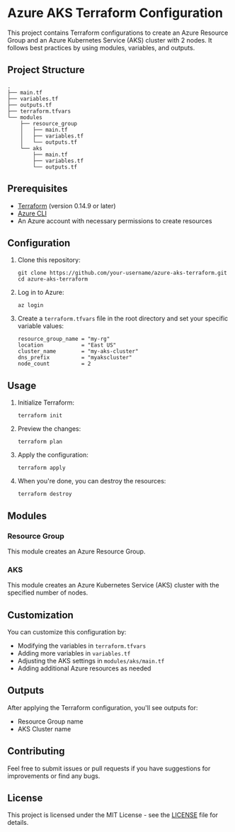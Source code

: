 # Azure AKS Terraform Configuration

This project contains Terraform configurations to create an Azure Resource Group and an Azure Kubernetes Service (AKS) cluster with 2 nodes. It follows best practices by using modules, variables, and outputs.

## Project Structure

```
.
├── main.tf
├── variables.tf
├── outputs.tf
├── terraform.tfvars
└── modules
    ├── resource_group
    │   ├── main.tf
    │   ├── variables.tf
    │   └── outputs.tf
    └── aks
        ├── main.tf
        ├── variables.tf
        └── outputs.tf
```

## Prerequisites

- [Terraform](https://www.terraform.io/downloads.html) (version 0.14.9 or later)
- [Azure CLI](https://docs.microsoft.com/en-us/cli/azure/install-azure-cli)
- An Azure account with necessary permissions to create resources

## Configuration

1. Clone this repository:
   ```
   git clone https://github.com/your-username/azure-aks-terraform.git
   cd azure-aks-terraform
   ```

2. Log in to Azure:
   ```
   az login
   ```

3. Create a `terraform.tfvars` file in the root directory and set your specific variable values:
   ```hcl
   resource_group_name = "my-rg"
   location            = "East US"
   cluster_name        = "my-aks-cluster"
   dns_prefix          = "myakscluster"
   node_count          = 2
   ```

## Usage

1. Initialize Terraform:
   ```
   terraform init
   ```

2. Preview the changes:
   ```
   terraform plan
   ```

3. Apply the configuration:
   ```
   terraform apply
   ```

4. When you're done, you can destroy the resources:
   ```
   terraform destroy
   ```

## Modules

### Resource Group

This module creates an Azure Resource Group.

### AKS

This module creates an Azure Kubernetes Service (AKS) cluster with the specified number of nodes.

## Customization

You can customize this configuration by:
- Modifying the variables in `terraform.tfvars`
- Adding more variables in `variables.tf`
- Adjusting the AKS settings in `modules/aks/main.tf`
- Adding additional Azure resources as needed

## Outputs

After applying the Terraform configuration, you'll see outputs for:
- Resource Group name
- AKS Cluster name

## Contributing

Feel free to submit issues or pull requests if you have suggestions for improvements or find any bugs.

## License

This project is licensed under the MIT License - see the [LICENSE](LICENSE) file for details.